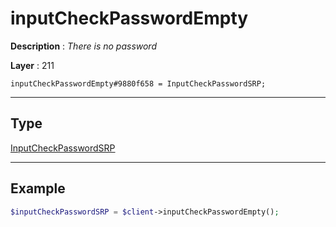 # inputCheckPasswordEmpty

**Description** : *There is no password*

**Layer** : 211

```tl
inputCheckPasswordEmpty#9880f658 = InputCheckPasswordSRP;
```

---

## Type

[InputCheckPasswordSRP](type/InputCheckPasswordSRP)

---

## Example

```php
$inputCheckPasswordSRP = $client->inputCheckPasswordEmpty();
```